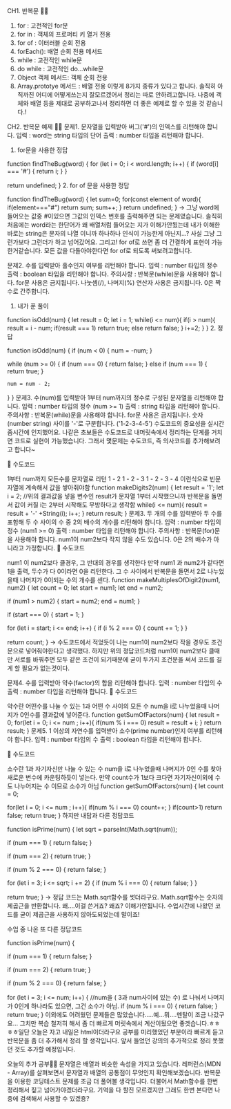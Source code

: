 CH1. 반복문 💁🏻
1. for : 고전적인 for문
2. for in : 객체의 프로퍼티 키 열거 전용
3. for of : 이터러블 순회 전용
4. forEach(): 배열 순회 전용 메서드
5. while : 고전적인 while문
6. do while : 고전적인 do...while문
7. Object 객체 메서드: 객체 순회 전용
8. Array.prototye 메서드 : 배열 전용
이렇게 8가지 종류가 있다고 합니다. 솔직히 아직까진 어디에 어떻게쓰는지 잘모르겠어서 정리는 따로 안하려고합니다. 나중에 객체와 배열 등을 제대로 공부하고나서 정리하면 더 좋은 예제로 할 수 있을 것 같습니다.!

CH2. 반복문 예제 💁🏻
문제1.  문자열을 입력받아 버그('#')의 인덱스를 리턴해야 합니다. 
입력 : word는 string 타입의 단어
출력 : number 타입을 리턴해야 합니다.
1. for문을 사용한 정답

function findTheBug(word) {
  for (let i = 0; i < word.length; i++) {
    if (word[i] === '#') {
      return i;
    }
  }

  return undefined;
}
2. for of 문을 사용한 정답

function findTheBug(word) {
  let sum=0;
  for(const element of word){
    if(element==="#") return sum;
    sum++;
  }
  return undefined;
}
-> 그냥 word에 들어오는 값중 #이있으면 그값의 인덱스 번호를 출력해주면 되는 문제였습니다. 솔직히 처음에는 word라는 한단어가 왜 배열처럼 들어오는 지가 이해가안됬는데 내가 이해한바로는 string은 문자의 나열 이니까 하나하나 인식이 가능한게 아닌지...? 사실 그냥 그런가보다 그런더가 하고 넘어갔어요. 그리고! for of로 쓰면 좀 더 간결하게 표현이 가능한거같습니다. 모든 값을 다돌아야한다면 for of로 되도록 써보려고합니다.

문제2. 수를 입력받아 홀수인지 여부를 리턴해야 합니다.
입력 : number 타입의 정수
출력 : boolean 타입을 리턴해야 합니다.
주의사항 : 반복문(while)문을 사용해야 합니다. for문 사용은 금지됩니다. 나눗셈(/), 나머지(%) 연산자 사용은 금지됩니다. 0은 짝수로 간주합니다. 
1. 내가 푼 풀이

function isOdd(num) {
  let result = 0;
  let i = 1;
  while(i <= num){
    if(i > num){
      result = i - num;
      if(result === 1) return true;
      else return false;
    }
    i+=2;
  } 
}
2. 정답

function isOdd(num) {
  if (num < 0) {
    num = -num;
  }

  while (num >= 0) {
    if (num === 0) {
      return false;
    } else if (num === 1) {
      return true;
    }

    num = num - 2;
  }
}
문제3. 수(num)를 입력받아 1부터 num까지의 정수로 구성된 문자열을 리턴해야 합니다.
입력 : number 타입의 정수 (num >= 1)
출력 : string 타입을 리턴해야 합니다.
주의사항 : 반복문(while)문을 사용해야 합니다. for문 사용은 금지됩니다. 숫자(number string) 사이를 '-'로 구분합니다.
('1-2-3-4-5')
수도코드의 중요성을 실시간 줌시간에 인지했어요. 나같은 초보들은 수도코드로 내머릿속에서 정리하는 단계를 거치면 코드로 실현이 가능했습니다. 그래서 몇문제는 수도코드, 즉 의사코드를 추가해보려고 합니다~

👀 수도코드

1부터 num까지 모든수를 문자열로 리턴
1 - 2
1 - 2 - 3
1 - 2 - 3 - 4 이런식으로 빈문자열에 계속해서 값을 쌓아줘야함
function makeDigits2(num) {
  let result = '1';
  let i = 2;  //위의 결과값을 넣을 변수인 result가 문자열 1부터 시작했으니까 반복문을 돌면서 값이 커질 i는 2부터 시작해도 무방하다고 생각함
  while(i <= num){
    result = result + '-' +String(i);
    i++;
  }
  return result;
}
문제3. 두 개의 수를 입력받아 두 수를 포함해 두 수 사이의 수 중 2의 배수의 개수를 리턴해야 합니다.
입력 : number 타입의 정수 (num1 >= 0)
출력 : number 타입을 리턴해야 합니다.
주의사항 : 반복문(for)문을 사용해야 합니다. num1이 num2보다 작지 않을 수도 있습니다. 0은 2의 배수가 아니라고 가정합니다.
👀 수도코드

num1 이 num2보다 클경우, 그 반대의 경우를 생각한다
만약 num1 과 num2가 같다면 1을 출력, 두수가 다 0이라면 0을 리턴한다. 
그 수 사이에서 반복문을 돌면서 2로 나누었을때 나머지가 0이되는 수의 개수를 센다. 
function makeMultiplesOfDigit2(num1, num2) {
  let count = 0;
  let start = num1;
  let end = num2;

  if (num1 > num2) {
    start = num2;
    end = num1;
  }

  if (start === 0) {
    start = 1;
  }

  for (let i = start; i <= end; i++) {
    if (i % 2 === 0) {
      count += 1;
    }
  }

  return count;
}
-> 수도코드에서 적었듯이 나는 num1이 num2보다 작을 경우도 조건문으로 넣어줘야한다고 생각했다. 하지만 위의 정답코드처럼 num1이 num2보다 클때만 서로를 바꿔주면 모두 같은 조건이 되기때문에 굳이 두가지 조건문을 써서 코드를 길게 할 필요가 없는것이다. 

문제4. 수를 입력받아 약수(factor)의 합을 리턴해야 합니다.
입력 : number 타입의 수
출력 : number 타입을 리턴해야 합니다.
👀 수도코드

약수란 어떤수를 나눌 수 있는 1과 어떤 수 사이의 모든 수 
num을 i로 나누었을때 나머지가 0인수를 결과값에 넣어준다.
function getSumOfFactors(num) {
  let result = 0;
  for(let i = 0; i <= num ; i++){
    if(num % i === 0) result = result + i;
  }
  return result;
}
문제5. 1 이상의 자연수를 입력받아 소수(prime number)인지 여부를 리턴해야 합니다.
입력 : number 타입의 수
출력 : boolean 타입을 리턴해야 합니다.

👀 수도코드

소수란 1과 자기자신만 나눌 수 있는 수 
num을 i로 나누었을때 나머지가 0인 수를 찾아 새로운 변수에 카운팅하듯이 넣는다.
만약 count수가 1보다 크다면 자기자신이외에 수도 나누어지는 수 이므로 소수가 아님
function getSumOfFactors(num) {
  let count = 0;

  for(let i = 0; i <= num ; i++){
    if(num % i === 0) count++;
  }
  if(count>1) return false;
  return true;
}
 하지만 내답과 다른 정답코드

function isPrime(num) {
  let sqrt = parseInt(Math.sqrt(num));

  if (num === 1) {
    return false;
  }

  if (num === 2) {
    return true;
  }

  if (num % 2 === 0) {
    return false;
  }

  for (let i = 3; i <= sqrt; i += 2) {
    if (num % i === 0) {
      return false;
    }
  }

  return true;
}
-> 정답 코드는 Math.sqrt함수를 썻더라구요. Math.sqrt함수는 숫자의 제곱근을 반환합니다. 왜....이걸 쓴거죠? 왜죠? 이해가안됩니다. 수업시간에 나왔던 코드를 굳이 제곱근을 사용하지 않아도되었는데 말이죠! 

수업 중 나온 또 다른 정답코드

function isPrime(num) {

  if (num === 1) {
    return false;
  }

  if (num === 2) {
    return true;
  }

  if (num % 2 === 0) {
    return false;
  }

  for (let i = 3; i <= num; i++) {
  //num을 ( 3과 num사이에 있는 수) 로 나눠서 나머지가 0인게 하나라도 있으면, 그건 소수가 아님.
    if (num % i === 0) {
      return false;
    }
   return true;
  }
이외에도 어려웠던 문제들은 많았습니다.....예...뭐....멘탈이 조금 나갔구요... 그치만 복습 철저히 해서 좀 더 빠르게 머릿속에서 계산이됬으면 좋겟습니다.ㅎㅎㅎㅎ일단 오늘은 자고 내일은 html이더라구요 공부를 미리했었던 부분이라 빠르게 듣고 반복문을 좀 더 추가해서 정리 할 생각입니다. 앞서 들었던 강의의 추가적으로 정리 못했던 것도 추가할 예정입니다.

오늘의 추가 공부💁🏻
문자열은 배열과 비슷한 속성을 가지고 있습니다. 레퍼런스(MDN - Array)를 살펴보면서 문자열과 배열의 공통점이 무엇인지 확인해보겠습니다.
반복문을 이용한 코딩테스트 문제를 조금 더 풀어볼 생각입니다.
더불어서 Math함수를 한번 정리해서 짚고 넘어가야겠더라구요. 기억을 다 할진 모르겠지만 그래도 한번 본다면 나중에 검색해서 사용할 수 있겠죵?
